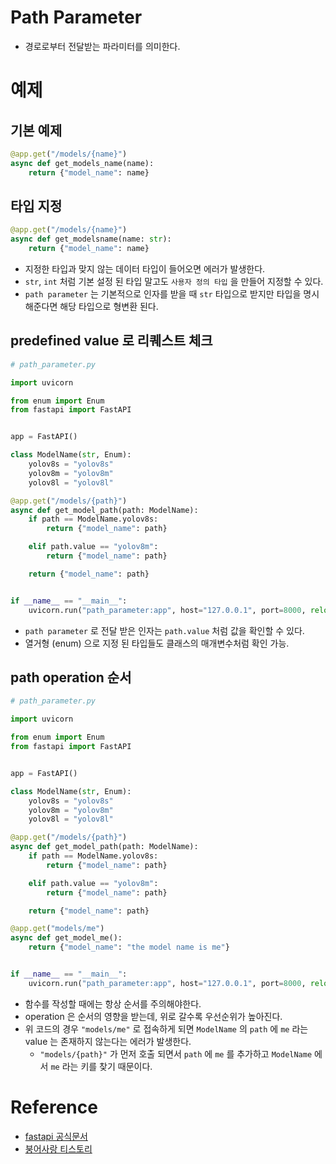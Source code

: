 # Path Parameter
- 경로로부터 전달받는 파라미터를 의미한다.

# 예제
## 기본 예제
```python
@app.get("/models/{name}")
async def get_models_name(name):
    return {"model_name": name}
```

## 타입 지정
```python
@app.get("/models/{name}")
async def get_modelsname(name: str):
    return {"model_name": name}
```
- 지정한 타입과 맞지 않는 데이터 타입이 들어오면 에러가 발생한다.
- `str`, `int` 처럼 기본 설정 된 타입 말고도 `사용자 정의 타입` 을 만들어 지정할 수 있다.
- `path parameter` 는 기본적으로 인자를 받을 때 `str` 타입으로 받지만 타입을 명시해준다면 해당 타입으로 형변환 된다.

## predefined value 로 리퀘스트 체크
```python
# path_parameter.py

import uvicorn

from enum import Enum
from fastapi import FastAPI


app = FastAPI()

class ModelName(str, Enum):
    yolov8s = "yolov8s"
    yolov8m = "yolov8m"
    yolov8l = "yolov8l"

@app.get("/models/{path}")
async def get_model_path(path: ModelName):
    if path == ModelName.yolov8s:
        return {"model_name": path}

    elif path.value == "yolov8m":
        return {"model_name": path}

    return {"model_name": path}


if __name__ == "__main__":
    uvicorn.run("path_parameter:app", host="127.0.0.1", port=8000, reload=True, reload_dirs="./", reload_excludes="README.md")
```
- `path parameter` 로 전달 받은 인자는 `path.value` 처럼 값을 확인할 수 있다.
- 열거형 (enum) 으로 지정 된 타입들도 클래스의 매개변수처럼 확인 가능.

## path operation 순서
```python
# path_parameter.py

import uvicorn

from enum import Enum
from fastapi import FastAPI


app = FastAPI()

class ModelName(str, Enum):
    yolov8s = "yolov8s"
    yolov8m = "yolov8m"
    yolov8l = "yolov8l"

@app.get("/models/{path}")
async def get_model_path(path: ModelName):
    if path == ModelName.yolov8s:
        return {"model_name": path}

    elif path.value == "yolov8m":
        return {"model_name": path}

    return {"model_name": path}

@app.get("models/me")
async def get_model_me():
    return {"model_name": "the model name is me"}


if __name__ == "__main__":
    uvicorn.run("path_parameter:app", host="127.0.0.1", port=8000, reload=True, realod_dris="./", reload_excludes="README.md")
```
- 함수를 작성할 때에는 항상 순서를 주의해야한다.
- operation 은 순서의 영향을 받는데, 위로 갈수록 우선순위가 높아진다.
- 위 코드의 경우 `"models/me"` 로 접속하게 되면 `ModelName` 의 `path` 에 `me` 라는 value 는 존재하지 않는다는 에러가 발생한다.
    - `"models/{path}"` 가 먼저 호출 되면서 `path` 에 `me` 를 추가하고 `ModelName` 에서 `me` 라는 키를 찾기 때문이다.

# Reference
- [fastapi 공식문서](https://fastapi.tiangolo.com/ko/)
- [붕어사랑 티스토리](https://lucky516.tistroy.com/category/Fast%20API)